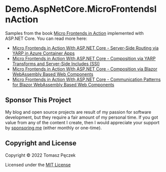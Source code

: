 # Demo.AspNetCore.MicroFrontendsInAction

Samples from the book [Micro Frontends in Action](https://www.manning.com/books/micro-frontends-in-action) implemented with ASP.NET Core. You can read more here:

- [Micro Frontends in Action With ASP.NET Core - Server-Side Routing via YARP in Azure Container Apps](https://www.tpeczek.com/2022/06/micro-frontends-in-action-with-aspnet.html)
- [Micro Frontends in Action With ASP.NET Core - Composition via YARP Transforms and Server-Side Includes (SSI)](https://www.tpeczek.com/2022/07/micro-frontends-in-action-with-aspnet.html)
- [Micro Frontends in Action With ASP.NET Core - Composition via Blazor WebAssembly Based Web Components](https://www.tpeczek.com/2022/08/micro-frontends-in-action-with-aspnet.html)
- [Micro Frontends in Action With ASP.NET Core - Communication Patterns for Blazor WebAssembly Based Web Components](https://www.tpeczek.com/2022/09/micro-frontends-in-action-with-aspnet.html)

## Sponsor This Project

My blog and open source projects are result of my passion for software development, but they require a fair amount of my personal time. If you got value from any of the content I create, then I would appreciate your support by [sponsoring me](https://github.com/sponsors/tpeczek) (either monthly or one-time).

## Copyright and License

Copyright © 2022 Tomasz Pęczek

Licensed under the [MIT License](https://github.com/tpeczek/Demo.AspNetCore.MicroFrontendsInAction/blob/master/LICENSE.md)